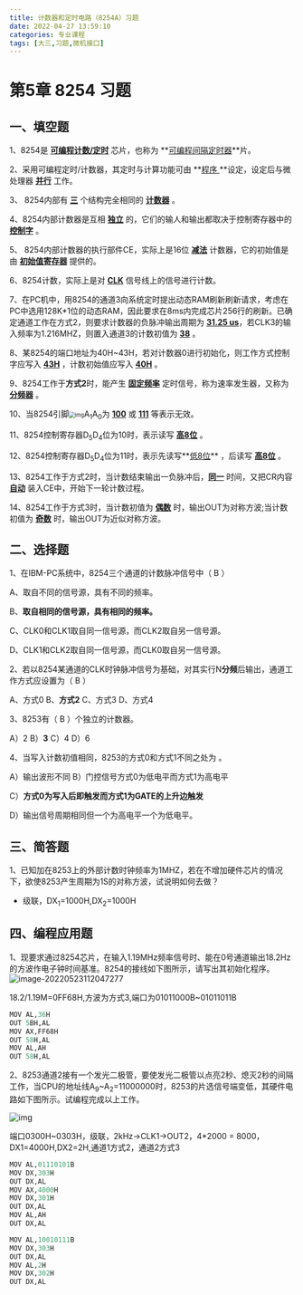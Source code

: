 ```yaml
---
title: 计数器和定时电路（8254A）习题
date: 2022-04-27 13:59:10
categories: 专业课程
tags: [大三,习题,微机接口]
---
```


# **第5章 8254 习题**

## 一、填空题

1、8254是 <u>**可编程计数/定时**</u> 芯片，也称为 **<u>可编程间隔定时器</u>**片。

2、采用可编程定时/计数器，其定时与计算功能可由 **<u>程序 </u>**设定，设定后与微处理器 <u>**并行**</u> 工作。

3、 8254内部有 **<u>三</u>** 个结构完全相同的 **<u>计数器</u>** 。

4、8254内部计数器是互相 **<u>独立</u>** 的，它们的输人和输出都取决于控制寄存器中的 **<u>控制字</u>** 。

5、 8254内部计数器的执行部件CE，实际上是16位  **<u>减法</u>** 计数器，它的初始值是由 **<u>初始值寄存器</u>** 提供的。

6、8254计数，实际上是对 **<u>CLK</u>** 信号线上的信号进行计数。

7、在PC机中，用8254的通道3向系统定时提出动态RAM刷新刷新请求，考虑在PC中选用128K\*1位的动态RAM，因此要求在8ms内完成芯片256行的刷新。已确定通道工作在方式2，则要求计数器的负脉冲输出周期为 **<u>31.25 us</u>**，若CLK3的输入频率为1.216MHZ，则置入通道3的计数初值为 **<u>38</u>** 。

8、某8254的端口地址为40H\~43H，若对计数器0进行初始化，则工作方式控制字应写入 **<u>43H</u>** ，计数初始值应写入 **<u>40H</u>** 。

9、8254工作于**方式2**时，能产生 **<u>固定频率</u>** 定时信号，称为速率发生器，又称为  **<u>分频器</u>** 。

10、当8254引脚<img src="C:\Users\Fjunhao\Documents\学习资料\微机接口\复习笔记+课后题\clip_image002.png" alt="img" style="zoom: 67%;" />A<sub>1</sub>A<sub>0</sub>为 **<u>100</u>** 或 **<u>111</u>** 等表示无效。

11、8254控制寄存器D<sub>5</sub>D<sub>4</sub>位为10时，表示读写 **<u>高8位</u>** 。

12、8254控制寄存器D<sub>5</sub>D<sub>4</sub>位为11时，表示先读写**<u>低8位</u>** ，后读写 **<u>高8位</u>** 。

13、8254工作于方式2时，当计数结束输出一负脉冲后，**<u>同一</u>** 时间，又把CR内容 **<u>自动</u>** 装入CE中，开始下一轮计数过程。

14、8254工作于方式3时，当计数初值为 **<u>偶数</u>** 时，输出OUT为对称方波;当计数初值为 **<u>奇数</u>** 时，输出OUT为近似对称方波。

## 二、选择题

1、在IBM-PC系统中，8254三个通道的计数脉冲信号中（ B ）

A、取自不同的信号源，具有不同的频率。

B、**取自相同的信号源，具有相同的频率。**

C、CLK0和CLK1取自同一信号源，而CLK2取自另一信号源。

D、CLK1和CLK2取自同一信号源，而CLK0取自另一信号源。

2、若以8254某通道的CLK时钟脉冲信号为基础，对其实行N**分频**后输出，通道工作方式应设置为（ B ）

A、方式0 B、**方式2** C、方式3 D、方式4

3、8253有（ B ）个独立的计数器。

A）2 B）**3** C）4 D）6

4、当写入计数初值相同，8253的方式0和方式1不同之处为 。

A）输出波形不同 B）门控信号方式0为低电平而方式1为高电平

C）**方式0为写入后即触发而方式1为GATE的上升边触发**

D）输出信号周期相同但一个为高电平一个为低电平。

## **三、简答题**

1、已知加在8253上的外部计数时钟频率为1MHZ，若在不增加硬件芯片的情况下，欲使8253产生周期为1S的对称方波，试说明如何去做？

- 级联，DX<sub>1</sub>=1000H,DX<sub>2</sub>=1000H

## **四、编程应用题**

1、现要求通过8254芯片，在输入1.19MHz频率信号时、能在0号通道输出18.2Hz的方波作电子钟时间基准。8254的接线如下图所示，请写出其初始化程序。![image-20220523112047277](https://mewtiger-1311904225.cos.ap-nanjing.myqcloud.com/post/image-20220523112047277.png)

18.2/1.19M=0FF68H,方波为方式3,端口为01011000B~01011011B

```ASN.1
MOV AL,36H
OUT 5BH,AL
MOV AX,FF68H
OUT 58H,AL
MOV AL,AH
OUT 58H,AL
```

2、8253通道2接有一个发光二极管，要使发光二极管以点亮2秒、熄灭2秒的间隔工作，当CPU的地址线A<sub>9</sub>~A<sub>2</sub>=11000000时，8253的片选信号端变低，其硬件电路如下图所示。试编程完成以上工作。

![img](https://mewtiger-1311904225.cos.ap-nanjing.myqcloud.com/post/clip_image002-16518279338625.jpg)

端口0300H~0303H，级联，2kHz→CLK1→OUT2，4*2000 = 8000，DX1=4000H,DX2=2H,通道1方式2，通道2方式3

```ASN.1
MOV AL,01110101B
MOV DX,303H
OUT DX,AL
MOV AX,4000H
MOV DX,301H
OUT DX,AL
MOV AL,AH
OUT DX,AL

MOV AL,10010111B
MOV DX,303H
OUT DX,AL
MOV AL,2H
MOV DX,302H
OUT DX,AL
```
